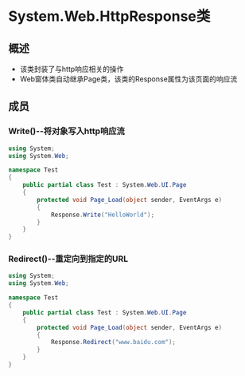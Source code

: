 # System.Web.HttpResponse类

## 概述

* 该类封装了与http响应相关的操作
* Web窗体类自动继承Page类，该类的Response属性为该页面的响应流

## 成员

### Write()--将对象写入http响应流

```csharp
using System;
using System.Web;

namespace Test
{
    public partial class Test : System.Web.UI.Page
    {
        protected void Page_Load(object sender, EventArgs e)
        {
            Response.Write("HelloWorld");
        }
    }
}
```

### Redirect()--重定向到指定的URL

```csharp
using System;
using System.Web;

namespace Test
{
    public partial class Test : System.Web.UI.Page
    {
        protected void Page_Load(object sender, EventArgs e)
        {
            Response.Redirect("www.baidu.com");
        }
    }
}
```